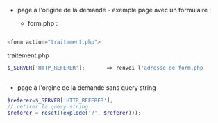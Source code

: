  * page a l'origine de la demande - exemple page avec un formulaire :
 
   * form.php :

```php

<form action="traitement.php">
```
traitement.php

```php
$_SERVER['HTTP_REFERER'];       => renvoi l'adresse de form.php
	    
```



* page à l'orgine de la demande sans query string



```php
$referer=$_SERVER['HTTP_REFERER'];
// retirer la query string
$referer = reset((explode('?', $referer)));

```

